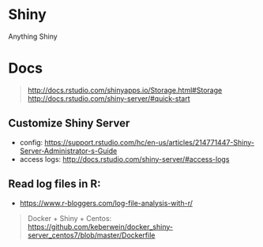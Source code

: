 # Shiny
Anything Shiny

# Docs
> http://docs.rstudio.com/shinyapps.io/Storage.html#Storage
> http://docs.rstudio.com/shiny-server/#quick-start

## Customize Shiny Server
 - config: https://support.rstudio.com/hc/en-us/articles/214771447-Shiny-Server-Administrator-s-Guide
 - access logs: http://docs.rstudio.com/shiny-server/#access-logs
 
## Read log files in R:
 - https://www.r-bloggers.com/log-file-analysis-with-r/

> Docker + Shiny + Centos: https://github.com/keberwein/docker_shiny-server_centos7/blob/master/Dockerfile

